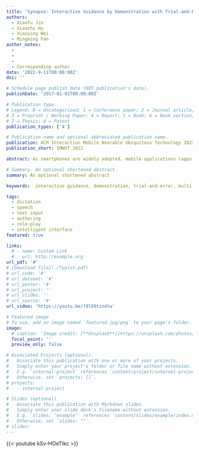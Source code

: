 ```yaml
---
title: 'Synapse: Interactive Guidance by Demonstration with Trial-and-Error Support for Older Adults to Use Smartphone Apps'
authors:
  - Xiaofu Jin
  - Xiaozhu Hu 
  - Xiaoying Wei
  - Mingming Fan
author_notes:
  - 
  - 
  - 
  - Corresponding author
date: '2022-9-11T00:00:00Z'
doi: ''

# Schedule page publish date (NOT publication's date).
publishDate: '2017-01-01T00:00:00Z'

# Publication type.
# Legend: 0 = Uncategorized; 1 = Conference paper; 2 = Journal article;
# 3 = Preprint / Working Paper; 4 = Report; 5 = Book; 6 = Book section;
# 7 = Thesis; 8 = Patent
publication_types: ['4']

# Publication name and optional abbreviated publication name.
publication: ACM Interaction Mobile Wearable Ubiquitous Technology 2022
publication_short: IMWUT 2022

abstract: As smartphones are widely adopted, mobile applications (apps) are emerging to provide critical services such as food delivery and telemedicine. While bring convenience to everyday life, this trend may create barriers for older adults who tend to be less tech-savvy than young people. In-person or screen sharing support is helpful but limited by the help-givers’ availability. Video tutorials can be useful but require users to switch contexts between watching the tutorial and performing the corresponding actions in the app, which is cumbersome to do on a mobile phone. Although interactive tutorials have been shown to be promising, none was designed for older adults. Furthermore, the trial-and-error approach has been shown to be beneficial for older adults, but they often lack support to use the approach. Inspired by both interactive tutorials and trial-and-error approach, we designed an app-independent mobile service, Synapse, for help-givers to create a multimodal interactive tutorial on a smartphone and for help-receivers (e.g., older adults) to receive interactive guidance with trial-and-error support when they work on the same task. We conducted a user study with 18 older adults who were 60 and over. Our quantitative and qualitative results show that Synapse provided better support than the traditional video approach and enabled participants to feel more confident and motivated. Lastly, we present further design considerations to better support older adults with trial-and-error on smartphones.

# Summary. An optional shortened abstract.
summary: An optional shortened abstract

keywords:  interactive guidance, demonstration, trial-and-error, multi-modal older adults

tags:
  - dictation
  - speech
  - text input
  - authoring
  - role-play
  - intelligent interface
featured: true

links:
  # - name: Custom Link
  #   url: http://example.org
url_pdf: '#'
# [Download file](./Typist.pdf)
# url_code: '#'
# url_dataset: '#'
# url_poster: '#'
# url_project: ''
# url_slides: ''
# url_source: '#'
url_video: 'https://youtu.be/f9lO9tin4tw'

# Featured image
# To use, add an image named `featured.jpg/png` to your page's folder.
image:
  # caption: 'Image credit: [**Unsplash**](https://unsplash.com/photos/pLCdAaMFLTE)'
  focal_point: ''
  preview_only: false

# Associated Projects (optional).
#   Associate this publication with one or more of your projects.
#   Simply enter your project's folder or file name without extension.
#   E.g. `internal-project` references `content/project/internal-project/index.md`.
#   Otherwise, set `projects: []`.
# projects:
#   - internal-project

# Slides (optional).
#   Associate this publication with Markdown slides.
#   Simply enter your slide deck's filename without extension.
#   E.g. `slides: "example"` references `content/slides/example/index.md`.
#   Otherwise, set `slides: ""`.
# slides:
---
```


{{< youtube kSv-HOeTIkc >}}


